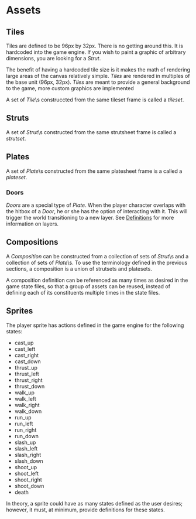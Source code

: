 # Assets

## Tiles

Tiles are defined to be 96px by 32px. There is no getting around this. It is hardcoded into the game engine. If you wish to paint a graphic of arbitrary dimensions, you are looking for a _Strut_. 

The benefit of having a hardcoded tile size is it makes the math of rendering large areas of the canvas relatively simple. _Tiles_ are rendered in multiples of the base unit (96px, 32px). _Tiles_ are meant to provide a general background to the game, more custom graphics are implemented 

A set of _Tile_\s construccted from the same tileset frame is called a _tileset_.

## Struts

A set of _Strut_\s constructed from the same strutsheet frame is called a _strutset_.

## Plates


A set of _Plate_\s constructed from the same platesheet frame is a called a _plateset_.

### Doors

_Doors_ are a special type of _Plate_. When the player character overlaps with the hitbox of a _Door_, he or she has the option of interacting with it. This will trigger the world transitioning to a new layer. See [Definitions](./DEFINITIONS.md) for more information on layers.


## Compositions

A _Composition_ can be constructed from a collection of sets of _Strut_\s and a collection of sets of _Plate_\s. To use the terminology defined in the previous sections, a composition is a union of strutsets and platesets. 

A composition definition can be referenced as many times as desired in the game state files, so that a group of assets can be reused, instead of defining each of its constituents multiple times in the state files.

## Sprites

The player sprite has actions defined in the game engine for the following states: 
    
- cast_up
- cast_left
- cast_right
- cast_down
- thrust_up
- thrust_left
- thrust_right
- thrust_down
- walk_up
- walk_left
- walk_right
- walk_down
- run_up
- run_left
- run_right
- run_down
- slash_up
- slash_left
- slash_right
- slash_down
- shoot_up
- shoot_left
- shoot_right
- shoot_down
- death

In theory, a sprite could have as many states defined as the user desires; however, it must, at minimum, provide definitions for these states.